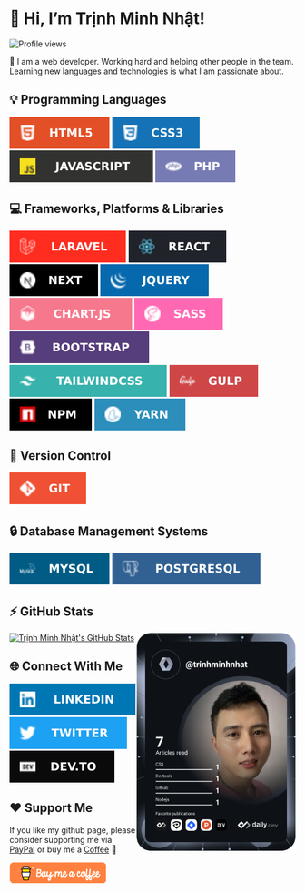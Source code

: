 # 👋 Hi, I’m Trịnh Minh Nhật!

![Profile views](https://komarev.com/ghpvc/?username=trinhminhnhat&color=1e96f0)

🌱 I am a web developer. Working hard and helping other people in the team. Learning new languages and technologies is what I am passionate about.

## 💡 Programming Languages

![HTML5](https://raw.githubusercontent.com/trinhminhnhat/trinhminhnhat/master/images/icons/html.svg) ![CSS3](https://raw.githubusercontent.com/trinhminhnhat/trinhminhnhat/master/images/icons/css.svg) ![JavaScript](https://raw.githubusercontent.com/trinhminhnhat/trinhminhnhat/master/images/icons/javascript.svg) ![PHP](https://raw.githubusercontent.com/trinhminhnhat/trinhminhnhat/master/images/icons/php.svg)

## 💻 Frameworks, Platforms & Libraries

![Laravel](https://raw.githubusercontent.com/trinhminhnhat/trinhminhnhat/master/images/icons/laravel.svg) ![React](https://raw.githubusercontent.com/trinhminhnhat/trinhminhnhat/master/images/icons/react.svg) ![Next JS](https://raw.githubusercontent.com/trinhminhnhat/trinhminhnhat/master/images/icons/nextjs.svg) ![jQuery](https://raw.githubusercontent.com/trinhminhnhat/trinhminhnhat/master/images/icons/jquery.svg) ![Chart.js](https://raw.githubusercontent.com/trinhminhnhat/trinhminhnhat/master/images/icons/chartjs.svg) ![SASS](https://raw.githubusercontent.com/trinhminhnhat/trinhminhnhat/master/images/icons/sass.svg) ![Bootstrap](https://raw.githubusercontent.com/trinhminhnhat/trinhminhnhat/master/images/icons/bootstrap.svg) ![TailwindCSS](https://raw.githubusercontent.com/trinhminhnhat/trinhminhnhat/master/images/icons/tailwindcss.svg) ![Gulp](https://raw.githubusercontent.com/trinhminhnhat/trinhminhnhat/master/images/icons/gulp.svg) ![NPM](https://raw.githubusercontent.com/trinhminhnhat/trinhminhnhat/master/images/icons/npm.svg) ![Yarn](https://raw.githubusercontent.com/trinhminhnhat/trinhminhnhat/master/images/icons/yarn.svg)

## 🐳 Version Control

![Git](https://raw.githubusercontent.com/trinhminhnhat/trinhminhnhat/master/images/icons/git.svg)

## 🔒 Database Management Systems

![MySQL](https://raw.githubusercontent.com/trinhminhnhat/trinhminhnhat/master/images/icons/mysql.svg) ![PostgresSQL](https://raw.githubusercontent.com/trinhminhnhat/trinhminhnhat/master/images/icons/postgresql.svg)

## ⚡ GitHub Stats

<div align="left">
    <a href="https://github-readme-stats.vercel.app/api?username=trinhminhnhat&theme=default&show_icons=true&count_private=true">
        <img src="https://github-readme-stats.vercel.app/api?username=trinhminhnhat&theme=default&show_icons=true&count_private=true"
        alt="Trịnh Minh Nhật's GitHub Stats" />
    </a>
    <a href="https://app.daily.dev/trinhminhnhat">
        <img src="https://raw.githubusercontent.com/trinhminhnhat/trinhminhnhat/master/devcard.svg" width="280" align="right" alt="Trịnh Minh Nhật's Dev Card"/>
    </a>
</div>

## 🌐 Connect With Me

[!["LinkedIn"](https://raw.githubusercontent.com/trinhminhnhat/trinhminhnhat/master/images/icons/linkedin.svg)](https://www.linkedin.com/in/trinhminhnhat) [!["Twitter"](https://raw.githubusercontent.com/trinhminhnhat/trinhminhnhat/master/images/icons/twitter.svg)](https://twitter.com/nhattrinhminh) [!["DevTo"](https://raw.githubusercontent.com/trinhminhnhat/trinhminhnhat/master/images/icons/devto.svg)](https://dev.to/trinhminhnhat)

## ❤ Support Me

If you like my github page, please consider supporting me via [PayPal](https://paypal.me/trinhminhnhat) or buy me a [Coffee](https://www.buymeacoffee.com/trinhminhnhat) 🥰

[!["Buy Me A Coffee"](https://raw.githubusercontent.com/trinhminhnhat/trinhminhnhat/master/images/icons/buymeacoffee.webp)](https://www.buymeacoffee.com/trinhminhnhat)
